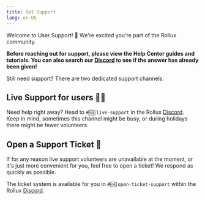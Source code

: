 ```yaml
---
title: Get Support
lang: en-US
---
```


Welcome to User Support! 🎉 We're excited you're part of the Rollux community.

**Before reaching out for support, please view the Help Center guides and tutorials. You can also search our [Discord](https://discord.gg/rollux) to see if the answer has already been given!**

Still need support? There are two dedicated support channels:

## Live Support for users 💁‍♀️

Need help right away? Head to `#🆘│live-support` in the Rollux [Discord](https://discord.gg/rollux).  
Keep in mind, sometimes this channel might be busy, or during holidays there might be fewer volunteers.

## Open a Support Ticket 🎫

If for any reason live support volunteers are unavailable at the moment, or it's just more convenient for you, feel free to open a ticket! We respond as quickly as possible.

The ticket system is available for you in `#🆘│open-ticket-support` within the Rollux [Discord](https://discord.gg/rollux).  


